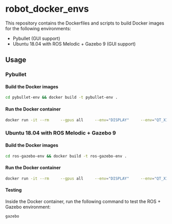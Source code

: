 # robot_docker_envs

This repository contains the Dockerfiles and scripts to build Docker images for the following environments:
- Pybullet (GUI support)
- Ubuntu 18.04 with ROS Melodic + Gazebo 9 (GUI support)

## Usage

### Pybullet

#### Build the Docker images

```bash
cd pybullet-env && docker build -t pybullet-env .
```

#### Run the Docker container

```bash
docker run -it --rm     --gpus all     --env="DISPLAY"     --env="QT_X11_NO_MITSHM=1"     --volume="/tmp/.X11-unix:/tmp/.X11-unix:rw"     pybullet-env /bin/bash
```

### Ubuntu 18.04 with ROS Melodic + Gazebo 9

#### Build the Docker images

```bash
cd ros-gazebo-env && docker build -t ros-gazebo-env .
```

#### Run the Docker container

```bash
docker run -it --rm     --gpus all     --env="DISPLAY"     --env="QT_X11_NO_MITSHM=1"     --volume="/tmp/.X11-unix:/tmp/.X11-unix:rw"     ros-gazebo-env /bin/bash
```

#### Testing

Inside the Docker container, run the following command to test the ROS + Gazebo environment:

```bash
gazebo
```
